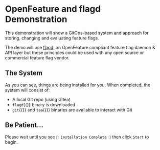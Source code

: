 # OpenFeature and flagd Demonstration

This demonstration will show a GitOps-based system and approach for storing, changing and evaluating feature flags.

The demo will use [flagd](https://github.com/open-feature/flagd), an OpenFeature compliant feature flag daemon & API layer but these principles could be used with any open source or commercial feature flag vendor.


## The System
As you can see, things are being installed for you. When completed, the system will consist of:

- A local Git repo (using Gitea)
- `flagd`{{}} binary is downloaded
- `git`{{}} and `tea`{{}} binaries are available to interact with Git

## Be Patient...
Please wait until you see `🎉 Installation Complete 🎉` then click `Start` to begin.
